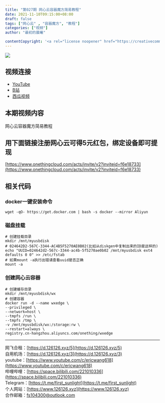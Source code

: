 ```yaml
---
title: "第027期 网心云容器魔方简易教程"
date: 2021-11-10T09:15:00+08:00
draft: false
tags: ["网心云" , "容器魔方", "教程"]
categories: ["视频"]
author: "最初的晨曦"

contentCopyright: '<a rel="license noopener" href="https://creativecommons.org/licenses/by-nc-sa/4.0/deed.zh" target="_blank">本文章采用 CC BY-NC-SA 4.0 许可协议</a>'
---
```


![](../../images/027/0.jpg)
	
## 视频连接
- [YouTube](https://www.youtube.com/watch?v=GAMcJ_FOUVM)
- [B站](https://www.bilibili.com/video/BV1w341187MG/)
- [西瓜视频](https://www.ixigua.com/7028847405693207054)

## 本期视频内容

网心云容器魔方简易教程

##  用下面链接注册网心云可得5元红包，绑定设备即可提现

[https://www.onethingcloud.com/acts/invite/v2?inviteid=f6e18733](https://www.onethingcloud.com/acts/invite/v2?inviteid=f6e18733)

## 相关代码

### docker一键安装命令

```
wget -qO- https://get.docker.com | bash -s docker --mirror Aliyun
```

### 磁盘挂载

```
# 创建挂载目录
mkdir /mnt/myusbdisk
# 024642D2-567C-3344-AC4B5F5270AE0B02(比如从diskgen中复制出来的ID是这样的)
echo "UUID=024642d2-567c-3344-ac4b-5f5270ae0b02 /mnt/myusbdisk ext4 defaults 0 0" >> /etc/fstab
# 如果mount -a执行出错请查看uuid是否正确
mount -a
```

### 创建网心云容器

```
# 创建缓存目录
mkdir /mnt/myusbdisk/wx
# 创建容器
docker run -d --name wxedge \
--privileged \
--network=host \
--tmpfs /run \
--tmpfs /tmp \
-v /mnt/myusbdisk/wx:/storage:rw \
--restart=always \
registry.cn-hangzhou.aliyuncs.com/onething/wxedge
```

---

网飞合租：[https://d.126126.xyz/5](https://d.126126.xyz/5)  
自用机场：[https://d.126126.xyz/3](https://d.126126.xyz/3)  
youtube：[https://www.youtube.com/c/ericwang618](https://www.youtube.com/c/ericwang618)  
哔哩哔哩：[https://space.bilibili.com/221010336](https://space.bilibili.com/221010336)  
Telegram：[https://t.me/first_sunlight](https://t.me/first_sunlight)  
个人网站：[https://www.126126.xyz](https://www.126126.xyz)  
合作邮箱：fs104300@outlook.com